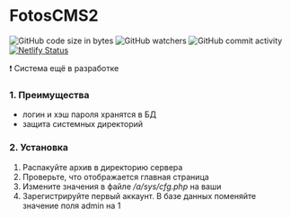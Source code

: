 # FotosCMS2
![GitHub code size in bytes](https://img.shields.io/github/languages/code-size/AlexanderLivanov/FotosCMS2)
![GitHub watchers](https://img.shields.io/github/watchers/AlexanderLivanov/FotosCMS2?style=social)
![GitHub commit activity](https://img.shields.io/github/commit-activity/y/AlexanderLivanov/FotosCMS2)
[![Netlify Status](https://api.netlify.com/api/v1/badges/d0550c54-5066-4eda-b7f9-192bd5fa6555/deploy-status)](https://app.netlify.com/sites/fotos-cms/deploys)


:exclamation: Система ещё в разработке
### 1. Преимущества
- логин и хэш пароля хранятся в БД 
- защита системных директорий

### 2. Установка
1. Распакуйте архив в директорию сервера
2. Проверьте, что отображается главная страница
3. Измените значения в файле _/a/sys/cfg.php_ на ваши
4. Зарегистрируйте первый аккаунт. В базе данных поменяйте значение поля admin на 1
